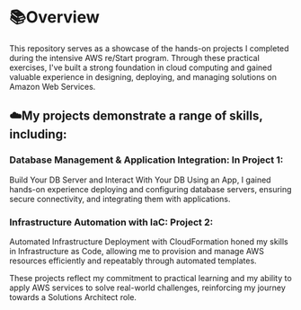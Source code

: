 # 📚Overview 

This repository serves as a showcase of the hands-on projects I completed during the intensive AWS re/Start program. Through these practical exercises, I've built a strong foundation in cloud computing and gained valuable experience in designing, deploying, and managing solutions on Amazon Web Services.

## ☁️My projects demonstrate a range of skills, including:

### Database Management & Application Integration: In Project 1: 

Build Your DB Server and Interact With Your DB Using an App, I gained hands-on experience deploying and configuring database servers, ensuring secure connectivity, and integrating them with applications.

### Infrastructure Automation with IaC: Project 2: 

Automated Infrastructure Deployment with CloudFormation honed my skills in Infrastructure as Code, allowing me to provision and manage AWS resources efficiently and repeatably through automated templates.

These projects reflect my commitment to practical learning and my ability to apply AWS services to solve real-world challenges, reinforcing my journey towards a Solutions Architect role.
